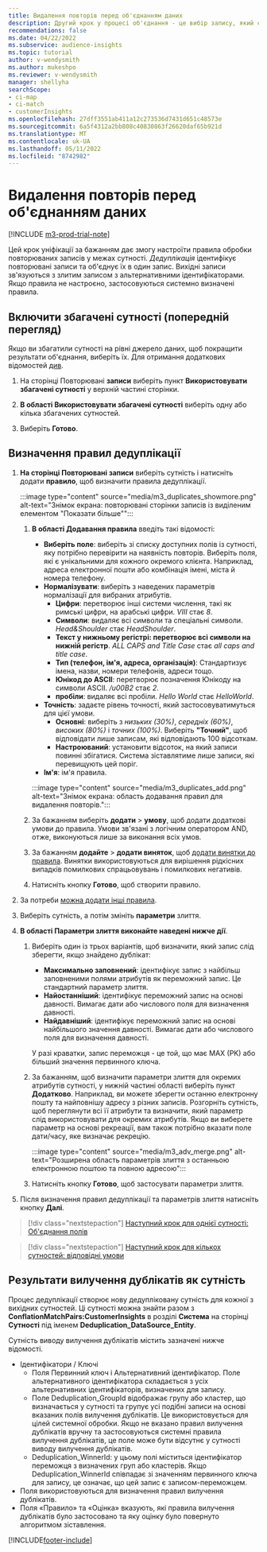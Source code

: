 ```yaml
---
title: Видалення повторів перед об'єднанням даних
description: Другий крок у процесі об'єднання - це вибір запису, який слід зберігати при виявленні дублікатів.
recommendations: false
ms.date: 04/22/2022
ms.subservice: audience-insights
ms.topic: tutorial
author: v-wendysmith
ms.author: mukeshpo
ms.reviewer: v-wendysmith
manager: shellyha
searchScope:
- ci-map
- ci-match
- customerInsights
ms.openlocfilehash: 27dff3551ab411a12c273536d7431d651c48573e
ms.sourcegitcommit: 6a5f4312a2bb808c40830863f26620daf65b921d
ms.translationtype: MT
ms.contentlocale: uk-UA
ms.lasthandoff: 05/11/2022
ms.locfileid: "8742982"
---
```

# <a name="remove-duplicates-before-unifying-data"></a>Видалення повторів перед об'єднанням даних

[!INCLUDE [m3-prod-trial-note](includes/m3-prod-trial-note.md)]

Цей крок уніфікації за бажанням дає змогу настроїти правила обробки повторюваних записів у межах сутності. *Дедуплікація* ідентифікує повторювані записи та об'єднує їх в один запис. Вихідні записи зв'язуються з злитим записом з альтернативними ідентифікаторами. Якщо правила не настроєно, застосовуються системно визначені правила.

## <a name="include-enriched-entities-preview"></a>Включити збагачені сутності (попередній перегляд)

Якщо ви збагатили сутності на рівні джерело даних, щоб покращити результати об'єднання, виберіть їх. Для отримання додаткових відомостей [див](data-sources-enrichment.md).

1. На сторінці Повторювані **записи** виберіть пункт **Використовувати збагачені сутності** у верхній частині сторінки.

1. **В області Використовувати збагачені сутності** виберіть одну або кілька збагачених сутностей.

1. Виберіть **Готово**.

## <a name="define-deduplication-rules"></a>Визначення правил дедуплікації

1. **На сторінці Повторювані записи** виберіть сутність і натисніть додати **правило**, щоб визначити правила дедуплікації.

   :::image type="content" source="media/m3_duplicates_showmore.png" alt-text="Знімок екрана: повторювані сторінки записів із виділеним елементом &quot;Показати більше&quot;":::

   1. **В області Додавання правила** введіть такі відомості:
      - **Виберіть поле**: виберіть зі списку доступних полів із сутності, яку потрібно перевірити на наявність повторів. Виберіть поля, які є унікальними для кожного окремого клієнта. Наприклад, адреса електронної пошти або комбінація імені, міста й номера телефону.
      - **Нормалізувати**: виберіть з наведених параметрів нормалізації для вибраних атрибутів.
        - **Цифри**: перетворює інші системи числення, такі як римські цифри, на арабські цифри. *VIII* стає *8*.
        - **Символи**: видаляє всі символи та спеціальні символи. *Head&Shoulder* стає *HeadShoulder*.
        - **Текст у нижньому регістрі: перетворює всі символи на нижній регістр**. *ALL CAPS and Title Case* стає *all caps and title case*.
        - **Тип (телефон, ім'я, адреса, організація)**: Стандартизує імена, назви, номери телефонів, адреси тощо.
        - **Юнікод до ASCII**: перетворює позначення Юнікоду на символи ASCII. */u00B2* стає *2*.
        - **пробіли**: видаляє всі пробіли. *Hello   World* стає *HelloWorld*.
      - **Точність**: задаєте рівень точності, який застосовуватимуться для цієї умови.
        - **Основні**: виберіть з *низьких (30%)*, *середніх (60%)*, *високих (80%)* і *точних (100%)*. Виберіть **"Точний"**, щоб відповідати лише записам, які відповідають 100 відсоткам.
        - **Настроюваний**: установити відсоток, на який записи повинні збігатися. Система зіставлятиме лише записи, які перевищують цей поріг.
      - **Ім'я**: ім'я правила.

      :::image type="content" source="media/m3_duplicates_add.png" alt-text="Знімок екрана: область додавання правил для видалення повторів.":::

   1. За бажанням виберіть **додати** > **умову**, щоб додати додаткові умови до правила. Умови зв'язані з логічним оператором AND, отже, виконуються лише за виконання всіх умов.

   1. За бажанням **додайте** > **додати виняток**, щоб [додати винятки до правила](match-entities.md#add-exceptions-to-a-rule). Винятки використовуються для вирішення рідкісних випадків помилкових спрацьовувань і помилкових негативів.

   1. Натисніть кнопку **Готово**, щоб створити правило.

1. За потреби [можна додати інші правила](#define-deduplication-rules).

1. Виберіть сутність, а потім змініть **параметри** злиття.

1. **В області Параметри злиття виконайте наведені нижче дії**.
   1. Виберіть один із трьох варіантів, щоб визначити, який запис слід зберегти, якщо знайдено дублікат:
      - **Максимально заповнений**: ідентифікує запис з найбільш заповненими полями атрибутів як переможний запис. Це стандартний параметр злиття.
      - **Найостанніший**: ідентифікує переможний запис на основі давності. Вимагає дати або числового поля для визначення давності.
      - **Найдавніший**: ідентифікує переможний запис на основі найбільшого значення давності. Вимагає дати або числового поля для визначення давності.
      
      У разі краватки, запис переможця - це той, що має MAX (PK) або більший значення первинного ключа.
      
   1. За бажанням, щоб визначити параметри злиття для окремих атрибутів сутності, у нижній частині області виберіть пункт **Додатково**. Наприклад, ви можете зберегти останню електронну пошту та найповнішу адресу з різних записів. Розгорніть сутність, щоб переглянути всі її атрибути та визначити, який параметр слід використовувати для окремих атрибутів. Якщо ви виберете параметр на основі рекреації, вам також потрібно вказати поле дати/часу, яке визначає рекрецію.

      :::image type="content" source="media/m3_adv_merge.png" alt-text="Розширена область параметрів злиття з останньою електронною поштою та повною адресою":::

   1. Натисніть кнопку **Готово**, щоб застосувати параметри злиття.

1. Після визначення правил дедуплікації та параметрів злиття натисніть кнопку **Далі**.
  
> [!div class="nextstepaction"]
> [Наступний крок для однієї сутності: Об'єднання полів](merge-entities.md)

> [!div class="nextstepaction"]
> [Наступний крок для кількох сутностей: відповідні умови](match-entities.md)

## <a name="deduplication-output-as-an-entity"></a>Результати вилучення дублікатів як сутність

Процес дедуплікації створює нову дедупліковану сутність для кожної з вихідних сутностей. Ці сутності можна знайти разом з **ConflationMatchPairs:CustomerInsights** в розділі **Система** на сторінці **Сутності** під іменем **Deduplication_DataSource_Entity**.

Сутність виводу вилучення дублікатів містить зазначені нижче відомості.

- Ідентифікатори / Ключі
  - Поля Первинний ключ і Альтернативний ідентифікатор. Поле альтернативного ідентифікатора складається з усіх альтернативних ідентифікаторів, визначених для запису.
  - Поле Deduplication_GroupId відображає групу або кластер, що визначається у сутності та групує усі подібні записи на основі вказаних полів вилучення дублікатів. Це використовується для цілей системної обробки. Якщо не вказано правил вилучення дублікатів вручну та застосовуються системні правила вилучення дублікатів, це поле може бути відсутнє у сутності виводу вилучення дублікатів.
  - Deduplication_WinnerId: у цьому полі міститься ідентифікатор переможця з визначених груп або кластерів. Якщо Deduplication_WinnerId співпадає зі значенням первинного ключа для запису, це означає, що цей запис є записом-переможцем.
- Поля використовуються для визначення правил вилучення дублікатів.
- Поля «Правило» та «Оцінка» вказують, які правила вилучення дублікатів було застосовано та яку оцінку було повернуто алгоритмом зіставлення.

[!INCLUDE[footer-include](includes/footer-banner.md)]

